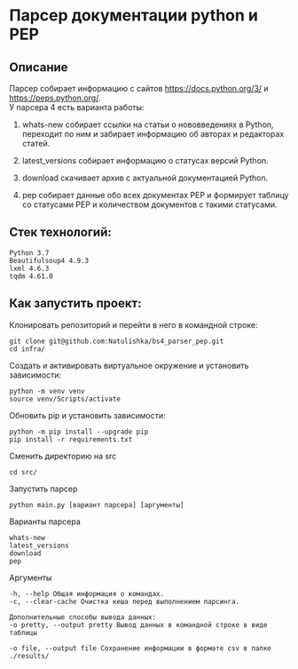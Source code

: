 # Парсер документации python и PEP

## Описание

Парсер собирает информацию с сайтов https://docs.python.org/3/ и https://peps.python.org/.  
У парсера 4 есть варианта работы:
1. whats-new собирает ссылки на статьи о нововведениях в Python, переходит по ним и забирает информацию об авторах и редакторах статей.

2. latest_versions cобирает информацию о статусах версий Python.  

3. download скачивает архив с актуальной документацией Python.  

4. pep собирает данные обо всех документах PEP и формирует таблицу со статусами PEP и количеством документов с такими статусами.

## Стек технологий:

```
Python 3.7  
Beautifulsoup4 4.9.3
lxml 4.6.3
tqdm 4.61.0
```

## Как запустить проект:

Клонировать репозиторий и перейти в него в командной строке:

```
git clone git@github.com:Natulishka/bs4_parser_pep.git
cd infra/
```

Создать и активировать виртуальное окружение и установить зависимости:
```
python -m venv venv
source venv/Scripts/activate
```
Обновить pip и установить зависимости:
```
python -m pip install --upgrade pip
pip install -r requirements.txt
```
Сменить директорию на src
```
cd src/
```
Запустить парсер
```
python main.py [вариант парсера] [аргументы]
```
Варианты парсера
```
whats-new
latest_versions
download
pep
```
Аргументы
```
-h, --help Общая информация о командах.
-c, --clear-cache Очистка кеша перед выполнением парсинга.

Дополнительные способы вывода данных:
-o pretty, --output pretty Вывод данных в командной строке в виде таблицы

-o file, --output file Сохранение информации в формате csv в папке ./results/
```
